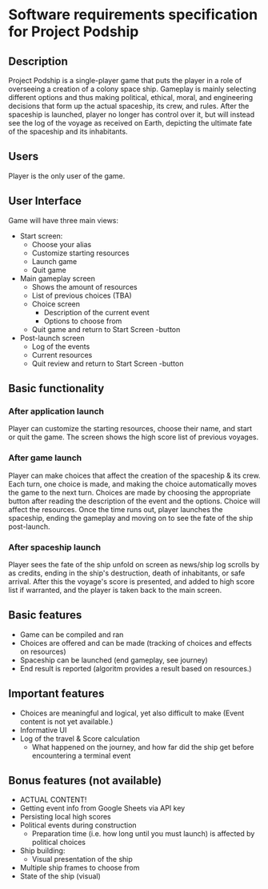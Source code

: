 # Software requirements specification for Project Podship
## Description
Project Podship is a single-player game that puts the player in a role of overseeing a creation of a colony space ship.
Gameplay is mainly selecting different options and thus making political, ethical, moral, and engineering decisions that form up the actual spaceship, its crew, and rules.
After the spaceship is launched, player no longer has control over it, but will instead see the log of the voyage as received on Earth, depicting the ultimate fate of the spaceship and its inhabitants.

## Users
Player is the only user of the game.

## User Interface
Game will have three main views:
- Start screen:
  - Choose your alias
  - Customize starting resources
  - Launch game
  - Quit game
- Main gameplay screen
  - Shows the amount of resources
  - List of previous choices (TBA)
  - Choice screen
    - Description of the current event
    - Options to choose from
  - Quit game and return to Start Screen -button
- Post-launch screen
  - Log of the events
  - Current resources
  - Quit review and return to Start Screen -button
  
## Basic functionality
### After application launch
Player can customize the starting resources, choose their name, and start or quit the game.
The screen shows the high score list of previous voyages.

### After game launch
Player can make choices that affect the creation of the spaceship & its crew. Each turn, one choice is made, and making the choice automatically moves the game to the next turn.
Choices are made by choosing the appropriate button after reading the description of the event and the options. Choice will affect the resources.
Once the time runs out, player launches the spaceship, ending the gameplay and moving on to see the fate of the ship post-launch.

### After spaceship launch
Player sees the fate of the ship unfold on screen as news/ship log scrolls by as credits, ending in the ship's destruction, death of inhabitants, or safe arrival.
After this the voyage's score is presented, and added to high score list if warranted, and the player is taken back to the main screen.


## Basic features
- Game can be compiled and ran
- Choices are offered and can be made (tracking of choices and effects on resources)
- Spaceship can be launched (end gameplay, see journey)
- End result is reported (algoritm provides a result based on resources.)

## Important features
- Choices are meaningful and logical, yet also difficult to make (Event content is not yet available.)
- Informative UI
- Log of the travel & Score calculation
  - What happened on the journey, and how far did the ship get before encountering a terminal event
  
## Bonus features (not available)
- ACTUAL CONTENT!
- Getting event info from Google Sheets via API key
- Persisting local high scores
- Political events during construction
  - Preparation time (i.e. how long until you must launch) is affected by political choices
- Ship building:
  - Visual presentation of the ship
- Multiple ship frames to choose from
- State of the ship (visual)

